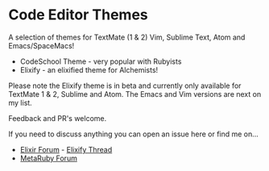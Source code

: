 # Code Editor Themes

A selection of themes for TextMate (1 & 2) Vim, Sublime Text, Atom and Emacs/SpaceMacs!

- CodeSchool Theme - very popular with Rubyists
- Elixify - an elixified theme for Alchemists!

Please note the Elixify theme is in beta and currently only available for TextMate 1 & 2, Sublime and Atom. The Emacs and Vim versions are next on my list.

Feedback and PR's welcome.

If you need to discuss anything you can open an issue here or find me on...

- [Elixir Forum](http://elixirforum.com) - [Elixify Thread](http://elixirforum.com/t/introducing-elixify-a-code-editor-theme-for-elixir/450)
- [MetaRuby Forum](http://metaruby.com)


